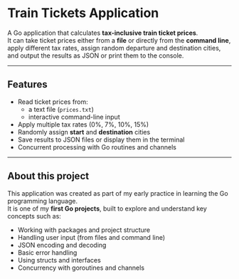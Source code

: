 # Train Tickets Application

A Go application that calculates **tax-inclusive train ticket prices**.  
It can take ticket prices either from a **file** or directly from the **command line**, apply different tax rates, assign random departure and destination cities, and output the results as JSON or print them to the console.

---

## Features

- Read ticket prices from:
  - a text file (`prices.txt`)  
  - interactive command-line input  
- Apply multiple tax rates (0%, 7%, 10%, 15%)  
- Randomly assign **start** and **destination** cities  
- Save results to JSON files or display them in the terminal  
- Concurrent processing with Go routines and channels  

---

## About this project

This application was created as part of my early practice in learning the Go programming language.  
It is one of my **first Go projects**, built to explore and understand key concepts such as:

- Working with packages and project structure  
- Handling user input (from files and command line)  
- JSON encoding and decoding  
- Basic error handling  
- Using structs and interfaces  
- Concurrency with goroutines and channels